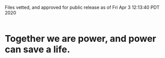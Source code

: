 Files vetted, and approved for public release as of Fri Apr  3 12:13:40 PDT 2020<br><br><h1>Together we are power, and power can save a life.</h1>
